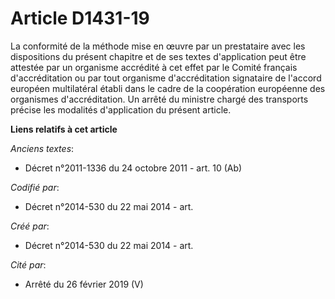 # Article D1431-19

La conformité de la méthode mise en œuvre par un prestataire avec les dispositions du présent chapitre et de ses textes
d'application peut être attestée par un organisme accrédité à cet effet par le Comité français d'accréditation ou par tout
organisme d'accréditation signataire de l'accord européen multilatéral établi dans le cadre de la coopération européenne des
organismes d'accréditation. Un arrêté du ministre chargé des transports précise les modalités d'application du présent
article.

**Liens relatifs à cet article**

_Anciens textes_:

  - Décret n°2011-1336 du 24 octobre 2011 - art. 10 (Ab)

_Codifié par_:

  - Décret n°2014-530 du 22 mai 2014 - art.

_Créé par_:

  - Décret n°2014-530 du 22 mai 2014 - art.

_Cité par_:

  - Arrêté du 26 février 2019 (V)
